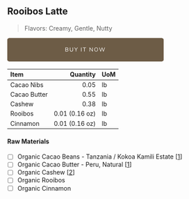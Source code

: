 ## Rooibos Latte
> Flavors: Creamy, Gentle, Nutty

[![Buy Now](/assets/images/buy-now.png "Buy Now")](https://shop.osocra.com/collections/bars/products/21110916)

| Item | Quantity | UoM  |
| :---     | ---:    | :--- |
| Cacao Nibs  | 0.05   | lb    |
| Cacao Butter   | 0.55   | lb    |
| Cashew   | 0.38  | lb      |
| Rooibos   | 0.01 (0.16 oz) | lb      |
| Cinnamon   | 0.01 (0.16 oz) | lb      |

#### Raw Materials
- [ ] Organic Cacao Beans -  Tanzania / Kokoa Kamili Estate [[1](/vendors)]
- [ ] Organic Cacao Butter - Peru, Natural [[1](/vendors)]
- [ ] Organic Cashew [[2](/vendors)]
- [ ] Organic Rooibos
- [ ] Organic Cinnamon
